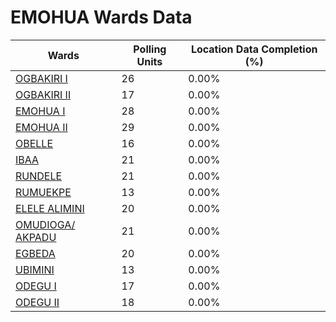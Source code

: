 
# EMOHUA Wards Data

| Wards | Polling Units | Location Data Completion (%) |
| ---- | ----- | ------- |
| [OGBAKIRI  I](./wards/18710-ogbakiri-i) | 26 | 0.00% |
| [OGBAKIRI  II](./wards/18711-ogbakiri-ii) | 17 | 0.00% |
| [EMOHUA I](./wards/18712-emohua-i) | 28 | 0.00% |
| [EMOHUA  II](./wards/18713-emohua-ii) | 29 | 0.00% |
| [OBELLE](./wards/18714-obelle) | 16 | 0.00% |
| [IBAA](./wards/18715-ibaa) | 21 | 0.00% |
| [RUNDELE](./wards/18716-rundele) | 21 | 0.00% |
| [RUMUEKPE](./wards/18717-rumuekpe) | 13 | 0.00% |
| [ELELE ALIMINI](./wards/18718-elele-alimini) | 20 | 0.00% |
| [OMUDIOGA/ AKPADU](./wards/18719-omudioga/-akpadu) | 21 | 0.00% |
| [EGBEDA](./wards/18720-egbeda) | 20 | 0.00% |
| [UBIMINI](./wards/18721-ubimini) | 13 | 0.00% |
| [ODEGU  I](./wards/18722-odegu-i) | 17 | 0.00% |
| [ODEGU  II](./wards/18723-odegu-ii) | 18 | 0.00% |




